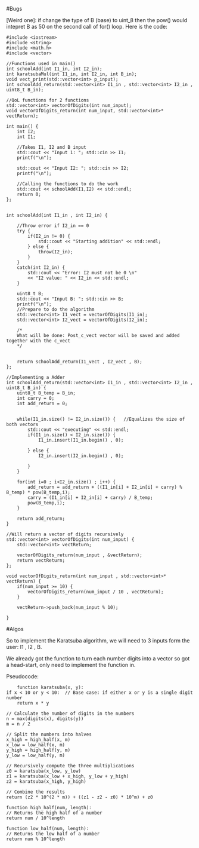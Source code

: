 #Bugs

[Weird one]: if change the type of B (base) to uint_8 then the pow() would intepret B as 50 on the second call of 
for() loop. Here is the code:



    #include <iostream>
    #include <string>
    #include <math.h>
    #include <vector>

    //Functions used in main()
    int schoolAdd(int I1_in, int I2_in);
    int karatsubaMul(int I1_in, int I2_in, int B_in);
    void vect_print(std::vector<int> p_input);
    int schoolAdd_return(std::vector<int> I1_in , std::vector<int> I2_in , uint8_t B_in);

    //QoL functions for 2 functions
    std::vector<int> vectorOfDigits(int num_input);
    void vectorOfDigits_return(int num_input, std::vector<int>* vectReturn);

    int main() {
        int I2;
        int I1;

        //Takes I1, I2 and B input
        std::cout << "Input 1: "; std::cin >> I1;
        printf("\n");

        std::cout << "Input I2: "; std::cin >> I2;
        printf("\n");

        //Calling the functions to do the work
        std::cout << schoolAdd(I1,I2) << std::endl;
        return 0;
    };


    int schoolAdd(int I1_in , int I2_in) {

        //Throw error if I2_in == 0
        try {
            if(I2_in != 0) {
                std::cout << "Starting addition" << std::endl;
            } else {
                throw(I2_in);
            }
        }
        catch(int I2_in) {
            std::cout << "Error: I2 must not be 0 \n"
            << "I2 value: " << I2_in << std::endl;
        }
        
        uint8_t B;
        std::cout << "Input B: "; std::cin >> B;
        printf("\n");
        //Prepare to do the algorithm
        std::vector<int> I1_vect = vectorOfDigits(I1_in);
        std::vector<int> I2_vect = vectorOfDigits(I2_in);

        /*
        What will be done: Post_c_vect vector will be saved and added together with the c_vect
        */
    

        return schoolAdd_return(I1_vect , I2_vect , B);
    };

    //Implementing a Adder
    int schoolAdd_return(std::vector<int> I1_in , std::vector<int> I2_in , uint8_t B_in) {
        uint8_t B_temp = B_in;
        int carry = 0;
        int add_return = 0;


        while(I1_in.size() != I2_in.size()) {   //Equalizes the size of both vectors
            std::cout << "executing" << std::endl;
            if(I1_in.size() < I2_in.size()) {
                I1_in.insert(I1_in.begin() , 0);

            } else {
                I2_in.insert(I2_in.begin() , 0);

            }
        }

        for(int i=0 ; i<I2_in.size() ; i++) {
            add_return = add_return + ((I1_in[i] + I2_in[i] + carry) % B_temp) * pow(B_temp,i);
            carry = (I1_in[i] + I2_in[i] + carry) / B_temp;
            pow(B_temp,i);
        }

        return add_return;
    }

    //Will return a vector of digits recursively
    std::vector<int> vectorOfDigits(int num_input) {
        std::vector<int> vectReturn;

        vectorOfDigits_return(num_input , &vectReturn);
        return vectReturn;
    };

    void vectorOfDigits_return(int num_input , std::vector<int>* vectReturn) {
        if(num_input >= 10) {
            vectorOfDigits_return(num_input / 10 , vectReturn);
        }

        vectReturn->push_back(num_input % 10);

    }


#Algos

So to implement the Karatsuba algorithm, we will need to 3 inputs form the user: I1 , I2 , B.

We already got the function to turn each number digits into a vector<int> so got a head-start, only need to implement the function in.

Pseudocode:

        function karatsuba(x, y):
    if x < 10 or y < 10:  // Base case: if either x or y is a single digit number
        return x * y

    // Calculate the number of digits in the numbers
    n = max(digits(x), digits(y))
    m = n / 2

    // Split the numbers into halves
    x_high = high_half(x, m)
    x_low = low_half(x, m)
    y_high = high_half(y, m)
    y_low = low_half(y, m)

    // Recursively compute the three multiplications
    z0 = karatsuba(x_low, y_low)
    z1 = karatsuba(x_low + x_high, y_low + y_high)
    z2 = karatsuba(x_high, y_high)

    // Combine the results
    return (z2 * 10^(2 * m)) + ((z1 - z2 - z0) * 10^m) + z0

    function high_half(num, length):
    // Returns the high half of a number
    return num / 10^length

    function low_half(num, length):
    // Returns the low half of a number
    return num % 10^length

